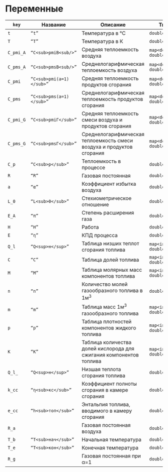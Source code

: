 #  Переменные

| `key`     | Название                 | Описание                                                     | Тип                   | Источник             |      |
| --------- | ------------------------ | ------------------------------------------------------------ | --------------------- | -------------------- | ---- |
| `t`       | `“t”`                    | Температура в ℃                                              | `double`              |                      |      |
| `T`       | `“T”`                    | Температура в К                                              | `double`              |                      |      |
| `C_pmi_A` | `“C<sub>pmiB<sub/>”`     | Средняя теплоемкость воздуха                                 | `map<double, double>` | `“HEAT_CAPACITY”`    |      |
| `C_pms_A` | `“C<sub>pmsB<sub/>”`     | Среднелогарифмическая теплоемкость воздуха                   | `map<double, double>` | `“HEAT_CAPACITY”`    |      |
| `C_pmi`   | `“C<sub>pmi(a=1)</sub>”` | Средняя теплоемкость продуктов сгорания                      | `map<double, double>` | `“HEAT_CAPACITY”`    |      |
| `C_pms`   | `“C<sub>pms(a=1)</sub>”` | Среднелогарифмическая теплоемкость продуктов сгорания        | `map<double, double>` | `“HEAT_CAPACITY”`    |      |
| `C_pmi_G` | `“C<sub>pmiГ</sub>”`     | Средняя теплоемкость смеси воздуха и продуктов сгорания      | `map<double, double>` | `“HEAT_CAPACITY”`    |      |
| `C_pms_G` | `“C<sub>pmsГ</sub>”`     | Среднелогарифмическая теплоемкость смеси воздуха и продуктов сгорания | `map<double, double>` | `“HEAT_CAPACITY”`    |      |
| `C_p`     | `“C<sub>p</sub>”`        | Теплоемкость в процессе                                      | `double`              | `“HEAT_CAPACITY”`    |      |
| `R`       | `“R”`                    | Газовая постоянная                                           | `double`              |                      |      |
| `a`       | `“α”`                    | Коэффициент избытка воздуха                                  | `double`              | `“EXCESS_AIR_RATIO”` |      |
| `L_0`     | `“L<sub>0</sub>”`        | Стехиометрическое отношение                                  | `double`              | `“HEATING_VALUE”`    |      |
| `E_A`     | `“π”`                    | Степень расширения газа                                      | `double`              |                      |      |
| `H`       | `“H”`                    | Работа                                                       | `double`              |                      |      |
| `E`       | `“η”`                    | КПД процесса                                                 | `double`              |                      |      |
| `Q_l`     | `“Q<sup>н</sup>”`        | Таблица низших теплот сгорания топлива                       | `map<int, double>`    |                      |      |
| `C`       | `“C”`                    | Таблица долей топлива                                        | `map<int, double>`    |                      |      |
| `M`       | `“M”`                    | Таблица молярных масс компонентов топлива                    | `map<int, double>`    |                      |      |
| `n`       | `“n”`                    | Количество молей газообразного топлива в 1м<sup>3</sup>      | `double`              |                      |      |
| `m `      | `“m”`                    | Таблица масс 1м<sup>3</sup> газообразного топлива            | `map<int, double>`    |                      |      |
| `p`       | `“p”`                    | Таблица плотностей компонентов жидкого топлива               | `map<int, double>`    |                      |      |
| `K`       | `“K”`                    | Таблица количества долей кислорода для сжигания компонентов топлива | `map<int, double>`    |                      |      |
| `Q_l_`    | `“Q<sup>н</sup>”`        | Низшая теплота сгорания топлива                              | `double`              |                      |      |
| `k_cc`    | `“η<sub>кс</sub>”`       | Коэффициент полноты сгорания в камере сгорания               | `double`              |                      |      |
| `e_cc`    | `“h<sub>топ</sub>”`      | Энтальпия топлива, вводимого в камеру сгорания               | `double`              |                      |      |
| `R_a`     |                          | Газовая постоянная воздуха                                   | `double`              |                      |      |
| `T_b`     | `“T<sub>нач</sub>”`      | Начальная температура                                        | `double`              |                      |      |
| `T_e`     | `“T<sub>кон</sub>”`      | Конечная температура                                         | `double`              |                      |      |
| `R_g`     |                          | Газовая постоянная при α=1                                   | `double`              |                      |      |

